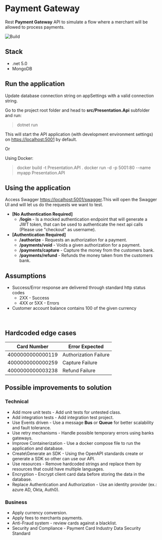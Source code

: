 ﻿# Payment Gateway​
Rest **Payment Gateway** API to simulate a flow where a merchant will be allowed to process payments.

![Build](https://github.com/Tff27/Payments-Gateway-API/actions/workflows/dotnet.yml/badge.svg)
​
## Stack​
- .net 5.0
- MongoDB
​
## Run the application​

Update database connection string on appSettings with a valid connection string.

Go to the project root folder and head to  **src/Presentation.Api**  subfolder and run:
> dotnet run
​

This will start the API application (with development environment settings) on  [https://localhost:5001](https://localhost:5001/)  by default.

Or

Using Docker:

> docker build -t Presentation.API .
> docker run -d -p 5001:80 --name myapp Presentation.API
​
## Using the application​
Access Swagger  [https://localhost:5001/swagger](https://localhost:5001/swagger).
​
This will open the Swagger UI and will let us do the requests we want to test. 
​
-   **[No Authentication Required]**
	- **/login** - Is a mocked authentication endpoint that will generate a JWT token, that can be used to authenticate the next api calls (Please use "checkout" as username).
-   **[Authentication Required]**
	- **/authorize** - Requests an authorization for a payment.
	- **/payments/void** - Voids a given authorization for a payment.
	- **/payments/capture** - Capture the money from the customers bank.
	- **/payments/refund** - Refunds the money taken from the customers bank.
​
## Assumptions
- Success/Error response are delivered through standard http status codes
	- 2XX - Success
	- 4XX or 5XX - Errors
- Customer account balance contains 100 of the given currency

​
## Hardcoded edge cases​
|Card Number	| Error Expected |
|---------------|----------------|
|4000000000000119|Authorization Failure|
|4000000000000259|Capture Failure|
|4000000000003238|Refund Failure|


## Possible improvements to solution
### Technical
- Add more unit tests - Add unit tests for untested class.
- Add integration tests - Add integration test project.
- Use Events driven - Use a message **Bus** or **Queue** for better scalability and fault tolerance.
- Use retry mechanisms - Handle possible temporary errors using banks gateways.
- Improve Containerization - Use a docker compose file to run the application and database.
- Create\Generate an SDK - Using the OpenAPI standards create or generate a SDK so other can use our API.
- Use resources - Remove hardcoded strings and replace them by resources that could have multiple languages.
- Encryption - Encrypt client card data before storing the data in the database.
- Replace Authentication and Authorization - Use an identity provider (ex.: azure AD, Okta, Auth0).
### Business
- Apply currency conversion.
- Apply fees to merchants payments.
- Anti-Fraud system - review cards against a blacklist.
- Security and Compliance - Payment Card Industry Data Security Standard
